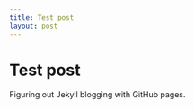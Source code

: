 ```yaml
---
title: Test post
layout: post
---
```


# Test post

Figuring out Jekyll blogging with GitHub pages.
